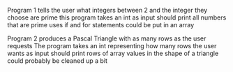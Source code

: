 Program 1 tells the user what integers between 2 and the integer they choose are prime
this program takes an int as input
should print all numbers that are prime
uses if and for statements
could be put in an array

Program 2 produces a Pascal Triangle with as many rows as the user requests
The program takes an int representing how many rows the user wants as input
should print rows of array values in the shape of a triangle
could probably be cleaned up a bit